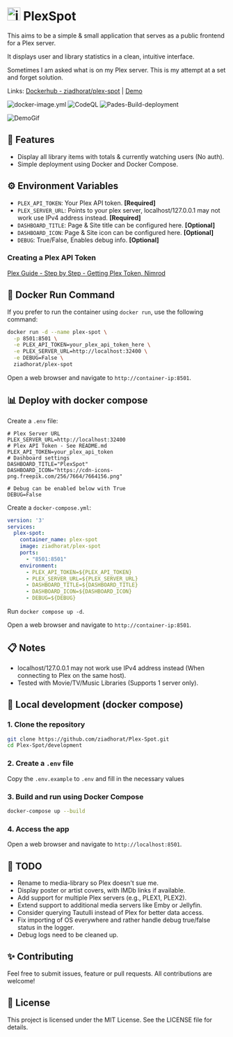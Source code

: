 # <img src="https://cdn-icons-png.freepik.com/256/7664/7664156.png?uid=R161963193&ga=GA1.1.651749782.1725523197&semt=ais_hybrid" alt="iCON" width="30" height="30"> PlexSpot

This aims to be a simple & small application that serves as a public frontend for a Plex server. 

It displays user and library statistics in a clean, intuitive interface.

Sometimes I am asked what is on my Plex server. This is my attempt at a set and forget solution.

Links: [Dockerhub - ziadhorat/plex-spot](https://hub.docker.com/r/ziadhorat/plex-spot) | [Demo](https://plex-spot.labhome.co.za)

![docker-image.yml](https://github.com/ziadhorat/Plex-Spot/actions/workflows/docker-image.yml/badge.svg) ![CodeQL](https://github.com/ziadhorat/Plex-Spot/actions/workflows/github-code-scanning/codeql/badge.svg) ![Pades-Build-deployment](https://github.com/ziadhorat/Plex-Spot/actions/workflows/pages/pages-build-deployment/badge.svg)

![DemoGif](https://github.com/user-attachments/assets/ea9717e0-d322-45b8-8765-184858774d75)

## 🌟 Features
- Display all library items with totals & currently watching users (No auth).
- Simple deployment using Docker and Docker Compose.

## ⚙️ Environment Variables
- `PLEX_API_TOKEN`: Your Plex API token. **[Required]**
- `PLEX_SERVER_URL`: Points to your plex server, localhost/127.0.0.1 may not work use IPv4 address instead. **[Required]**
- `DASHBOARD_TITLE`: Page & Site title can be configured here. **[Optional]**
- `DASHBOARD_ICON`: Page & Site icon can be configured here. **[Optional]**
- `DEBUG`: True/False, Enables debug info. **[Optional]**

### Creating a Plex API Token
[Plex Guide - Step by Step - Getting Plex Token, Nimrod](https://digiex.net/threads/plex-guide-step-by-step-getting-plex-token.15402/)

## 🚀 Docker Run Command
If you prefer to run the container using `docker run`, use the following command:
```bash
docker run -d --name plex-spot \
  -p 8501:8501 \
  -e PLEX_API_TOKEN=your_plex_api_token_here \
  -e PLEX_SERVER_URL=http://localhost:32400 \
  -e DEBUG=False \
  ziadhorat/plex-spot
```
Open a web browser and navigate to `http://container-ip:8501`.

## 📊 Deploy with docker compose

Create a `.env` file:
```
# Plex Server URL
PLEX_SERVER_URL=http://localhost:32400
# Plex API Token - See README.md
PLEX_API_TOKEN=your_plex_api_token
# Dashboard settings
DASHBOARD_TITLE="PlexSpot"
DASHBOARD_ICON="https://cdn-icons-png.freepik.com/256/7664/7664156.png"

# Debug can be enabled below with True
DEBUG=False
```

Create a `docker-compose.yml`:
```yaml
version: '3'
services:
  plex-spot:
    container_name: plex-spot
    image: ziadhorat/plex-spot
    ports:
      - "8501:8501"
    environment:
      - PLEX_API_TOKEN=${PLEX_API_TOKEN}
      - PLEX_SERVER_URL=${PLEX_SERVER_URL}
      - DASHBOARD_TITLE=${DASHBOARD_TITLE}
      - DASHBOARD_ICON=${DASHBOARD_ICON}
      - DEBUG=${DEBUG}
```
Run `docker compose up -d`.

Open a web browser and navigate to `http://container-ip:8501`.

## 📋 Notes
- localhost/127.0.0.1 may not work use IPv4 address instead (When connecting to Plex on the same host).
- Tested with Movie/TV/Music Libraries (Supports 1 server only).

## 📌 Local development (docker compose)

### 1. Clone the repository
```bash
git clone https://github.com/ziadhorat/Plex-Spot.git
cd Plex-Spot/development
```
### 2. Create a `.env` file
Copy the `.env.example` to `.env` and fill in the necessary values

### 3. Build and run using Docker Compose
```bash
docker-compose up --build
```
### 4. Access the app
Open a web browser and navigate to `http://localhost:8501`.

## 📝 TODO
- Rename to media-library so Plex doesn't sue me.
- Display poster or artist covers, with IMDb links if available.
- Add support for multiple Plex servers (e.g., PLEX1, PLEX2).
- Extend support to additional media servers like Emby or Jellyfin.
- Consider querying Tautulli instead of Plex for better data access.
- Fix importing of OS everywhere and rather handle debug true/false status in the logger.
- Debug logs need to be cleaned up.
  
## ✨ Contributing
Feel free to submit issues, feature or pull requests. 
All contributions are welcome!

## 📜  License
This project is licensed under the MIT License. See the LICENSE file for details.
